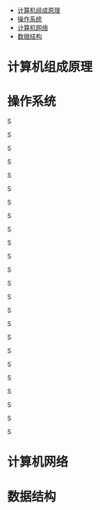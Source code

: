 <!-- GFM-TOC -->

- [计算机组成原理](##计算机组成原理)
- [操作系统](##操作系统)
- [计算机网络](##计算机网络)
- [数据结构](##数据结构)

<!-- GFM-TOC -->

# 计算机组成原理

# 操作系统

S

S

S



S

S

S

S

S

S

S

S

S

S

S

S

S

S

S



S

S

S

S

S

S

# 计算机网络

# 数据结构

